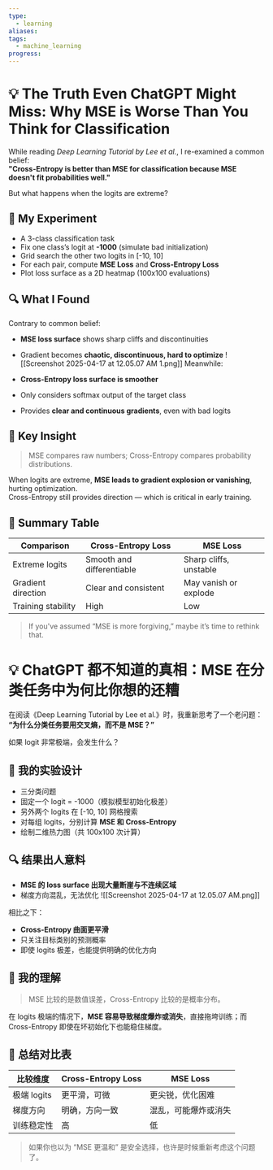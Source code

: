 ```yaml
---
type:
  - learning
aliases: 
tags:
  - machine_learning
progress:
---
```


# 💡 The Truth Even ChatGPT Might Miss: Why MSE is Worse Than You Think for Classification

While reading *Deep Learning Tutorial by Lee et al.*, I re-examined a common belief:  
**"Cross-Entropy is better than MSE for classification because MSE doesn't fit probabilities well."**

But what happens when the logits are extreme?

## 🧪 My Experiment

- A 3-class classification task
- Fix one class’s logit at **-1000** (simulate bad initialization)
- Grid search the other two logits in [-10, 10]
- For each pair, compute **MSE Loss** and **Cross-Entropy Loss**
- Plot loss surface as a 2D heatmap (100x100 evaluations)

## 🔍 What I Found

Contrary to common belief:

- **MSE loss surface** shows sharp cliffs and discontinuities  
- Gradient becomes **chaotic, discontinuous, hard to optimize**
![[Screenshot 2025-04-17 at 12.05.07 AM 1.png]]
Meanwhile:

- **Cross-Entropy loss surface is smoother**
- Only considers softmax output of the target class
- Provides **clear and continuous gradients**, even with bad logits

## 🧠 Key Insight

> MSE compares raw numbers; Cross-Entropy compares probability distributions.

When logits are extreme, **MSE leads to gradient explosion or vanishing**, hurting optimization.  
Cross-Entropy still provides direction — which is critical in early training.

## 📌 Summary Table

| Comparison       | Cross-Entropy Loss       | MSE Loss                  |
|------------------|--------------------------|---------------------------|
| Extreme logits   | Smooth and differentiable | Sharp cliffs, unstable    |
| Gradient direction | Clear and consistent     | May vanish or explode     |
| Training stability | High                     | Low                       |

> If you've assumed “MSE is more forgiving,” maybe it’s time to rethink that.



# 💡 ChatGPT 都不知道的真相：MSE 在分类任务中为何比你想的还糟

在阅读《Deep Learning Tutorial by Lee et al.》时，我重新思考了一个老问题：  
**“为什么分类任务要用交叉熵，而不是 MSE？”**

如果 logit 非常极端，会发生什么？

## 🧪 我的实验设计

- 三分类问题
- 固定一个 logit = -1000（模拟模型初始化极差）
- 另外两个 logits 在 [-10, 10] 网格搜索
- 对每组 logits，分别计算 **MSE 和 Cross-Entropy**
- 绘制二维热力图（共 100x100 次计算）

## 🔍 结果出人意料

- **MSE 的 loss surface 出现大量断崖与不连续区域**
- 梯度方向混乱，无法优化
![[Screenshot 2025-04-17 at 12.05.07 AM.png]]

相比之下：

- **Cross-Entropy 曲面更平滑**
- 只关注目标类别的预测概率
- 即使 logits 极差，也能提供明确的优化方向

## 🧠 我的理解

> MSE 比较的是数值误差，Cross-Entropy 比较的是概率分布。

在 logits 极端的情况下，**MSE 容易导致梯度爆炸或消失**，直接拖垮训练；而 Cross-Entropy 即使在坏初始化下也能稳住梯度。

## 📌 总结对比表

| 比较维度       | Cross-Entropy Loss     | MSE Loss                      |
|----------------|------------------------|-------------------------------|
| 极端 logits    | 更平滑，可微           | 更尖锐，优化困难               |
| 梯度方向       | 明确，方向一致          | 混乱，可能爆炸或消失           |
| 训练稳定性     | 高                     | 低                            |

> 如果你也以为 “MSE 更温和” 是安全选择，也许是时候重新考虑这个问题了。
